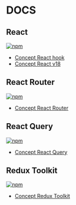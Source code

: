 # DOCS

## React

[![npm](https://img.shields.io/npm/v/react.svg)](https://www.npmjs.com/package/react)

- [Concept React hook](./React/docs/React%20Hook/)
- [Concept React v18](./React/docs/React%2018/)

## React Router

[![npm](https://img.shields.io/npm/v/react-router.svg)](https://www.npmjs.com/package/react-router)

- [Concept React Router](./React/docs/React%20Router/)

## React Query

[![npm](https://img.shields.io/npm/v/@tanstack/react-query.svg)](https://www.npmjs.com/package/@tanstack/react-query)

- [Concept React Query](./React/docs/React%20Query/)

## Redux Toolkit

[![npm](https://img.shields.io/npm/v/@reduxjs/toolkit.svg)](https://www.npmjs.com/package/@reduxjs/toolkit)

- [Concept Redux Toolkit](./React/docs/Redux%20Toolkit.md)
